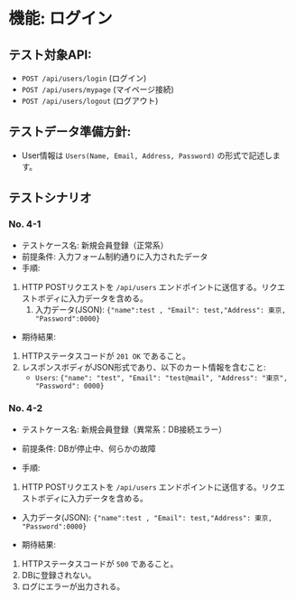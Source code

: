 # 機能: ログイン

## テスト対象API:

- `POST /api/users/login` (ログイン)
- `POST /api/users/mypage` (マイページ接続)
- `POST /api/users/logout` (ログアウト)

## テストデータ準備方針:

- User情報は `Users(Name, Email, Address, Password)` の形式で記述します。

## テストシナリオ

### No. 4-1
- テストケース名: 新規会員登録（正常系）
- 前提条件: 入力フォーム制約通りに入力されたデータ
- 手順: 
1. HTTP POSTリクエストを `/api/users` エンドポイントに送信する。リクエストボディに入力データを含める。
   1. 入力データ(JSON): `{"name":test , "Email": test,"Address": 東京, "Password":0000}`

- 期待結果:
1. HTTPステータスコードが `201 OK` であること。
2. レスポンスボディがJSON形式であり、以下のカート情報を含むこと:
     - `Users`: `{"name": "test", "Email": "test@mail", "Address": "東京", "Password": 0000}`

### No. 4-2
- テストケース名: 新規会員登録（異常系：DB接続エラー）

- 前提条件: DBが停止中、何らかの故障

- 手順: 
1. HTTP POSTリクエストを `/api/users` エンドポイントに送信する。リクエストボディに入力データを含める。
- 入力データ(JSON): `{"name":test , "Email": test,"Address": 東京, "Password":0000}`

- 期待結果:
1. HTTPステータスコードが `500` であること。
2. DBに登録されない。
3. ログにエラーが出力される。
